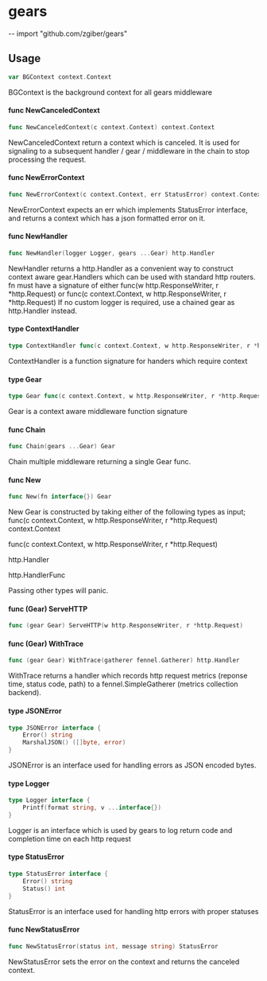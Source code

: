 # gears
--
    import "github.com/zgiber/gears"


## Usage

```go
var BGContext context.Context
```
BGContext is the background context for all gears middleware

#### func  NewCanceledContext

```go
func NewCanceledContext(c context.Context) context.Context
```
NewCanceledContext return a context which is canceled. It is used for signaling
to a subsequent handler / gear / middleware in the chain to stop processing the
request.

#### func  NewErrorContext

```go
func NewErrorContext(c context.Context, err StatusError) context.Context
```
NewErrorContext expects an err which implements StatusError interface, and
returns a context which has a json formatted error on it.

#### func  NewHandler

```go
func NewHandler(logger Logger, gears ...Gear) http.Handler
```
NewHandler returns a http.Handler as a convenient way to construct context aware
gear.Handlers which can be used with standard http routers. fn must have a
signature of either func(w http.ResponseWriter, r *http.Request) or func(c
context.Context, w http.ResponseWriter, r *http.Request) If no custom logger is
required, use a chained gear as http.Handler instead.

#### type ContextHandler

```go
type ContextHandler func(c context.Context, w http.ResponseWriter, r *http.Request)
```

ContextHandler is a function signature for handers which require context

#### type Gear

```go
type Gear func(c context.Context, w http.ResponseWriter, r *http.Request) context.Context
```

Gear is a context aware middleware function signature

#### func  Chain

```go
func Chain(gears ...Gear) Gear
```
Chain multiple middleware returning a single Gear func.

#### func  New

```go
func New(fn interface{}) Gear
```
New Gear is constructed by taking either of the following types as input; func(c
context.Context, w http.ResponseWriter, r *http.Request) context.Context

func(c context.Context, w http.ResponseWriter, r *http.Request)

http.Handler

http.HandlerFunc

Passing other types will panic.

#### func (Gear) ServeHTTP

```go
func (gear Gear) ServeHTTP(w http.ResponseWriter, r *http.Request)
```

#### func (Gear) WithTrace

```go
func (gear Gear) WithTrace(gatherer fennel.Gatherer) http.Handler
```
WithTrace returns a handler which records http request metrics (reponse time,
status code, path) to a fennel.SimpleGatherer (metrics collection backend).

#### type JSONError

```go
type JSONError interface {
	Error() string
	MarshalJSON() ([]byte, error)
}
```

JSONError is an interface used for handling errors as JSON encoded bytes.

#### type Logger

```go
type Logger interface {
	Printf(format string, v ...interface{})
}
```

Logger is an interface which is used by gears to log return code and completion
time on each http request

#### type StatusError

```go
type StatusError interface {
	Error() string
	Status() int
}
```

StatusError is an interface used for handling http errors with proper statuses

#### func  NewStatusError

```go
func NewStatusError(status int, message string) StatusError
```
NewStatusError sets the error on the context and returns the canceled context.

